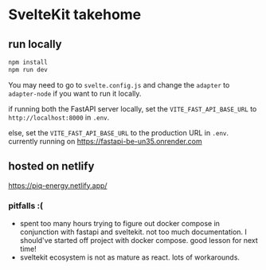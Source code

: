# SvelteKit takehome

## run locally

```bash
npm install
npm run dev
```

You may need to go to `svelte.config.js` and change the `adapter` to `adapter-node` if you want to run it locally.

if running both the FastAPI server locally, set the `VITE_FAST_API_BASE_URL` to `http://localhost:8000` in `.env`.

else, set the `VITE_FAST_API_BASE_URL` to the production URL in `.env`. 
currently running on https://fastapi-be-un35.onrender.com

## hosted on netlify

https://piq-energy.netlify.app/

### pitfalls :(

- spent too many hours trying to figure out docker compose in conjunction with fastapi and sveltekit. not too much documentation. I should've started off project with docker compose. good lesson for next time!
- sveltekit ecosystem is not as mature as react. lots of workarounds.